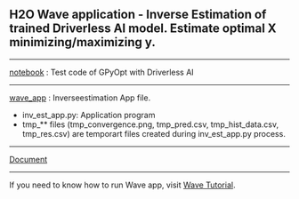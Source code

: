 ## H2O Wave application - Inverse Estimation of trained Driverless AI model. Estimate optimal X minimizing/maximizing y.

***

[notebook](./notebook) : Test code of GPyOpt with Driverless AI  

***

[wave_app](./wave_app) : Inverseestimation App file.
- inv_est_app.py: Application program
- tmp_** files (tmp_convergence.png, tmp_pred.csv, tmp_hist_data.csv, tmp_res.csv) are temporart files created during inv_est_app.py process.

***

[Document](./InverseEstimationApp_v220505.pdf)

***

If you need to know how to run Wave app, visit [Wave Tutorial](https://github.com/yukismd/H2O_Wave_Tutorial).
